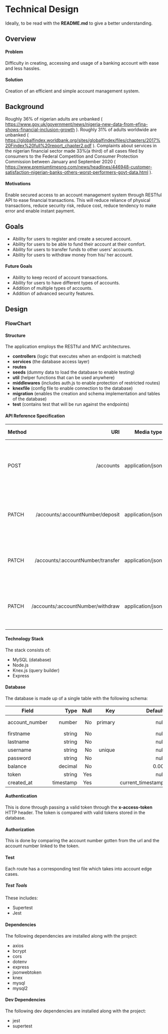 # Technical Design
Ideally, to be read with the **README.md** to give a better understanding.

## Overview
#### Problem
Difficulty in creating, accessing and usage of a banking account with ease and less hassles.

#### Solution
Creation of an efficient and simple account management system.

## Background
Roughly 36% of nigerian adults are unbanked ( https://www.gov.uk/government/news/nigeria-new-data-from-efina-shows-financial-inclusion-growth ).
Roughly 31% of adults worldwide are unbanked ( https://globalfindex.worldbank.org/sites/globalfindex/files/chapters/2017%20Findex%20full%20report_chapter2.pdf ).
Complaints about services in the nigerian financial sector made 33%(a third) of all cases filed by consumers to the Federal Competition and Consumer Protection Commission between January and September 2020 ( https://www.premiumtimesng.com/news/headlines/446948-customer-satisfaction-nigerian-banks-others-worst-performers-govt-data.html ).

#### Motivations
Enable secured access to an account management system through RESTful API to ease financial transactions. This will reduce reliance of physical transactions, reduce security risk, reduce cost, reduce tendency to make error and enable instant payment.

## Goals
 - Ability for users to register and create a secured account.
 - Ability for users to be able to fund their account at their comfort.
 - Ability for users to transfer funds to other users' accounts.
 - Ability for users to withdraw money from his/ her account.

#### Future Goals
 - Ability to keep record of account transactions.
 - Ability for users to have different types of accounts.
 - Addition of multiple types of accounts.
 - Addition of advanced security features.

## Design

### FlowChart



#### Structure
The application employs the RESTful and MVC architectures.

 - **controllers** (logic that executes when an endpoint is matched)
 - **services** (the database access layer)
 - **routes**
 - **seeds** (dummy data to load the database to enable testing)
 - **util** (helper functions that can be used anywhere)
 - **middlewares** (includes auth.js to enable protection of restricted routes)
 - **knexfile** (config file to enable connection to the database)
 - **migration** (enables the creation and schema implementation and tables of the database)
 - **test** (contains test that will be run against the endpoints)

#### API Reference Specification

| Method     | URI | Media type | Description | Protected | Status Code |
| --------- | -----:| -----:| -----:| -----:| -----:|
| POST  | /accounts | application/json | Creates a new account | No | 201 Created, 400 Bad Request, 500 Internal Server Error |
| PATCH    |   /accounts/:accountNumber/deposit |   application/json |  Deposits fund to an account  | Yes | 200 OK, 400 Bad Request, 500 Internal Server Error |
| PATCH      |    /accounts/:accountNumber/transfer |    application/json |  Transfers fund to a receiver's account   | Yes |  200 OK, 400 Bad Request, 500 Internal Server Error  |
| PATCH  | /accounts/:accountNumber/withdraw | application/json | Withdraws fund from an account | Yes | 200 OK, 400 Bad Request, 500 Internal Server Error |

#### Technology Stack
The stack consists of:
 - MySQL (database)
 - Node.js
 - Knex.js (query builder)
 - Express

#### Database
The database is made up of a single table with the following schema:

| Field     | Type | Null | Key | Default | Extra |
| --------- | -----:| -----:| -----:| -----:| -----:|
| account_number  | number | No | primary | null | auto increment |
| firstname    |   string |   No |    |   null |    |
| lastname      |    string |    No |     |    null |     |
| username  | string | No | unique | null |  |
| password     |   string |   No |    |   null |    |
| balance      |    decimal |    No |     |    0.00 |     |
| token  | string | Yes |  | null |  |
| created_at     |   timestamp |   Yes |    |   current_timestamp |    |

#### Authentication
This is done through passing a valid token through the **x-access-token** HTTP header. The token is compared with valid tokens stored in the database.

#### Authorization
This is done by comparing the account number gotten from the url and the account number linked to the token.

#### Test
Each route has a corresponding test file which takes into account edge cases.

##### Test Tools
These includes:
 - Supertest
 - Jest


#### Dependencies
The following dependencies are installed along with the project:
 - axios
 - bcrypt
 - cors
 - dotenv
 - express
 - jsonwebtoken
 - knex
 - mysql
 - mysql2

#### Dev Dependencies
The following dev dependencies are installed along with the project:
 - jest
 - supertest







